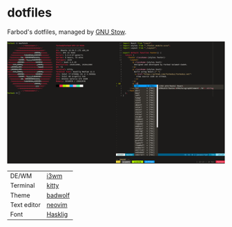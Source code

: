 # dotfiles

Farbod's dotfiles, managed by [GNU Stow](https://www.gnu.org/software/stow/).

![screenshot](https://github.com/farbodsz/dotfiles/blob/master/screenshot.png?raw=true)

|             |                                            |
| ----------- | ------------------------------------------ |
| DE/WM       | [i3wm](https://i3wm.org/)                  |
| Terminal    | [kitty](https://sw.kovidgoyal.net/kitty/)  |
| Theme       | [badwolf](https://github.com/sjl/badwolf)  |
| Text editor | [neovim](https://github.com/neovim/neovim) |
| Font        | [Hasklig](https://github.com/i-tu/Hasklig) |
